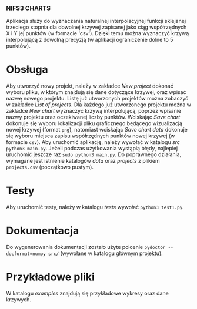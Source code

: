 ### NIFS3 CHARTS
Aplikacja służy do wyznaczania naturalnej interpolacyjnej funkcji sklejanej trzeciego stopnia dla dowolnej krzywej zapisanej jako ciąg współrzędnych X i Y jej punktów (w formacie 'csv'). Dzięki temu można wyznaczyć krzywą interpolującą z dowolną precyzją (w aplikacji ograniczenie dolne to 5 punktów).

# Obsługa
Aby utworzyć nowy projekt, należy w zakładce *New project* dokonać wyboru pliku, w którym znajdują się dane dotyczące krzywej, oraz wpisać nazwę nowego projektu. Listę już utworzonych projektów można zobaczyć w zakładce *List of projects*. Dla każdego już utworzonego projektu można w zakładce *New chart* wyznaczyć krzywą interpolującą, poprzez wpisanie nazwy projektu oraz oczekiwanej liczby punktów. Wciskając *Save chart* dokonuje się wyboru lokalizacji pliku graficznego będącego wizualizacją nowej krzywej (format `png`), natomiast wciskając *Save chart data* dokonuje się wyboru miejsca zapisu współrzędnych punktów nowej krzywej (w formacie `csv`).
Aby uruchomić aplikację, należy wywołać w katalogu *src* `python3 main.py`. Jeżeli podczas użytkowania wystąpią błędy, najlepiej uruchomić jeszcze raz `sudo python3 main.py`.
Do poprawnego działania, wymagane jest istnienie katalogów *data* oraz *projects* z plikiem `projects.csv` (początkowo pustym).

# Testy
Aby uruchomić testy, należy w katalogu *tests* wywołać `python3 test1.py`.

# Dokumentacja
Do wygenerowania dokumentacji zostało użyte polcenie `pydoctor --docformat=numpy src/` (wywołane w katalogu głównym projektu).

# Przykładowe pliki
W katalogu *examples* znajdują się przykładowe wykresy oraz dane krzywych.
